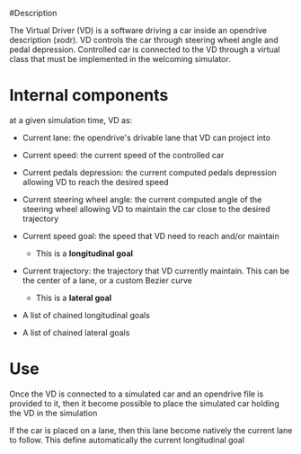 #Description

The Virtual Driver (VD) is a software driving a car inside an opendrive description (xodr).
VD controls the car through steering wheel angle and pedal depression.
Controlled car is connected to the VD through a virtual class that must be implemented in the welcoming simulator.

# Internal components
at a given simulation time, VD as:
- Current lane: the opendrive's drivable lane that VD can project into
- Current speed: the current speed of the controlled car

- Current pedals depression: the current computed pedals depression allowing VD to reach the desired speed
- Current steering wheel angle: the current computed angle of the steering wheel allowing VD to maintain the car close to the desired trajectory

- Current speed goal: the speed that VD need to reach and/or maintain
    - This is a **longitudinal goal**
- Current trajectory: the trajectory that VD currently maintain. This can be the center of a lane, or a custom Bezier curve
    - This is a **lateral goal**

- A list of chained longitudinal goals
- A list of chained lateral goals


# Use
Once the VD is connected to a simulated car and an opendrive file is provided to it, then it become possible to place the simulated car holding the VD in the simulation

If the car is placed on a lane, then this lane become natively the current lane to follow. This define automatically the current longitudinal goal

